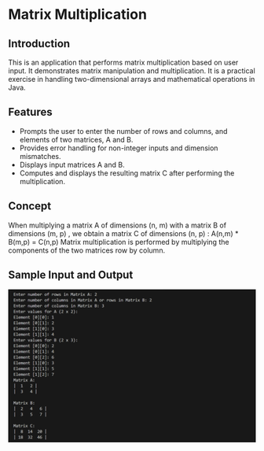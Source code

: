 # Matrix Multiplication

## Introduction
This is an application that performs matrix multiplication based on user input. It demonstrates matrix manipulation and multiplication. It is a practical exercise in handling two-dimensional arrays and mathematical operations in Java.

## Features
- Prompts the user to enter the number of rows and columns, and elements of two matrices, A and B.
- Provides error handling for non-integer inputs and dimension mismatches.
- Displays input matrices A and B.
- Computes and displays the resulting matrix C after performing the multiplication. 

## Concept
When multiplying a matrix A of dimensions (n, m) with a matrix B of dimensions (m, p) , we obtain a matrix C of dimensions (n, p) :     A(n,m) * B(m,p) = C(n,p)
Matrix multiplication is performed by multiplying the components of the two matrices row by column.

## Sample Input and Output
![Matrix](../../images/lab2.png)
